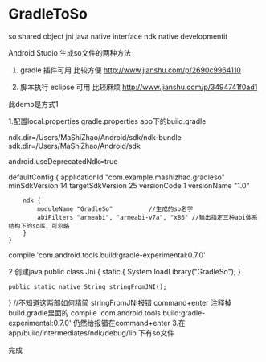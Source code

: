 # GradleToSo
so shared object
jni java native interface
ndk native developmentit

Android Studio 生成so文件的两种方法

1. gradle  插件可用 比较方便
http://www.jianshu.com/p/2690c9964110

2. 脚本执行 eclipse 可用 比较麻烦
http://www.jianshu.com/p/3494741f0ad1

此demo是方式1

1.配置local.properties gradle.properties app下的build.gradle

ndk.dir=/Users/MaShiZhao/Android/sdk/ndk-bundle
sdk.dir=/Users/MaShiZhao/Android/sdk

android.useDeprecatedNdk=true

defaultConfig {
        applicationId "com.example.mashizhao.gradleso"
        minSdkVersion 14
        targetSdkVersion 25
        versionCode 1
        versionName "1.0"

        ndk {
            moduleName "GradleSo"          //生成的so名字
            abiFilters "armeabi", "armeabi-v7a", "x86" //输出指定三种abi体系结构下的so库，可忽略
        }
    }
    
compile 'com.android.tools.build:gradle-experimental:0.7.0'

2.创建java 
 public class Jni
 {
    static {
        System.loadLibrary("GradleSo");
    }

    public static native String stringFromJNI();

 }
//不知道这两部如何精简
stringFromJNI报错 command+enter
注释掉build.gradle里面的 compile 'com.android.tools.build:gradle-experimental:0.7.0' 
仍然给报错在command+enter
3.在app/build/intermediates/ndk/debug/lib 下有so文件

完成
 



